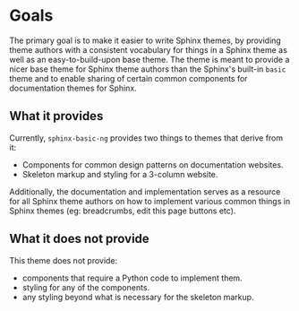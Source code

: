 # Goals

The primary goal is to make it easier to write Sphinx themes, by providing theme
authors with a consistent vocabulary for things in a Sphinx theme as well as an
easy-to-build-upon base theme. The theme is meant to provide a nicer base theme
for Sphinx theme authors than the Sphinx's built-in `basic` theme and to enable
sharing of certain common components for documentation themes for Sphinx.

## What it provides

Currently, `sphinx-basic-ng` provides two things to themes that derive from it:

- Components for common design patterns on documentation websites.
- Skeleton markup and styling for a 3-column website.

Additionally, the documentation and implementation serves as a resource for all
Sphinx theme authors on how to implement various common things in Sphinx themes
(eg: breadcrumbs, edit this page buttons etc).

## What it does not provide

This theme does not provide:

- components that require a Python code to implement them.
- styling for any of the components.
- any styling beyond what is necessary for the skeleton markup.
